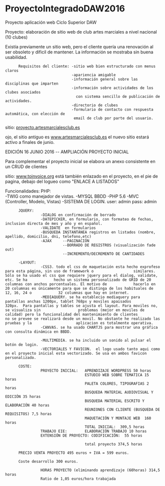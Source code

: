 # ProyectoIntegradoDAW2016
Proyecto aplicación web Ciclo Superior DAW

Proyecto: elaboración de sitio web de club artes marciales a nivel nacional (10 clubes)


Existía previamente un sitio web, pero el cliente quería una renovación al ser obsoleto
y dificil de mantener. La información se mostraba sin buena usabilidad.
          
          Requisitos del cliente: -sitio web bien estructurado con menus claros
                                  -apariencia amigable
                                  -información general sobre las disciplinas que imparten
                                  -información sobre actividades de los clubes asociados
                                    con sistema sencillo de publicación de actividades.
                                  -directorio de clubes
                                  -formulario de contacto con respuesta automática, con elección de
                                   email de club por parte del usuario.


sitio:  [proyecto.artesmarcialesclub.es](http://proyecto.artesmarcialesclub.es)

ojo, el sitio antiguo es www.artesmarcialesclub.es  el nuevo sitio estará activo a finales de junio.
                                   
EDICIÓN 16 JUNIO 2016 -- AMPLIACIÓN PROYECTO INICIAL  

Para complementar el proyecto inicial se elabora un anexo consistente en un CRUD de clientes

sitio:  www.toinvoice.org   está también enlazado en el proyecto, en el pie de pagina, debajo del logueo como "ENLACE A LISTADOS"

Funcionalidades:
          PHP:  
                    -TWIG como manejador de vistas.
                    -MYSQL BBDD
                    -PHP 5.6
                    -MVC  (Controller, Modelo, Vistas)
                    -SISTEMA DE LOGIN. user:  admin   pass: admin
                    
          JQUERY:
                    -DIALOG en confirmación de borrado
                    -DATEPICKER, en formulario, con formateo de fechas, inclusion directa de mes y año y en español.
                    -VALIDATE  en formularios
                    -BUSQUEDA INSTANTÁNEA registros en listados (nombre, apellido, domicilio, dni, telefono,etc)
                    -AJAX     --PAGINACIÓN
                              --BORRADO DE REGISTROS (visualización fade out)
                              --INCREMENTO/DECREMENTO DE CANTIDADES
                              
          -LAYOUT:
                    -CSS3. todo el css de maquetación esta hecho exprofeso para esta página, sin uso de framework o                  similares. Sólo se ha usado el css que requiere jquery para el dialog, validate, etc. Se ha            hecho un sistema personalizado de GRID de 20 columnas con anchos porcentuales. El motivo de            hacerlo en 20 columnas es únicamente para que se distinga de los habituales de 12, 16, 24 o            32 columnas que hay en internet. 
                    -MEDIAQUERY. se ha establecio mediaquery para pantallas anchas 1200px, tablet 768px y moviles apaisados           320px.  Para pantallas y tables se ajusta el layout. Para moviles no, se visualiza sin                 problemas (mejor en moviles de calidad) pero la funcionalidad del mantenimiento de clientes            no se prevee se realizará desde un movil. No obstante he realizado las pruebas y la                    aplicacion es totalmente operativa.
                    -CANVAS. se ha usado CHARTJS para mostrar una gráfica con consulta dinámica en BBDD.
                    
                    -MULTIMEDIA. se ha incluido un sonido al pulsar el botón de login.
                    -VECTORIALES Y FAVICON.  el logo usado tanto aqui como en el proyecto inicial esta vectorizado. Se usa en ambos favicon personalizado.
                    
          COSTE:  
                    PROYECTO INICIAL:   APRENDIZAJE WORDPRESS 50 horas
                                        ESTUDIO WEB SOBRE TEMATICA 15 horas
                                        PALETA COLORES, TIPOGRAFIAS 2 horas
                                        BUSQUEDA MATERIAL AUDIOVISUAL Y EDICIÓN 35 horas
                                        BUSQUEDA MATERIAL ESCRITO Y ELABORACIÓN 40 horas
                                        REUNIONES CON CLIENTE (BUSQUEDA DE REQUISITOS) 7,5 horas 
                                        MAQUETACIÓN Y MONTAJE WEB  160 horas
                                        TOTAL INICIAL:  309,5 horas
                    TRABAJO EIE:        ELABORACIÓN TRABAJO 10 horas
                    EXTENSIÓN DE PROYECTO: CODIFICACIÓN:  55 horas
                    
                                        total proyecto 374,5 horas
                                        
          PRECIO VENTA PROYECTO 495 euros + IVA = 599 euros.
          
          Coste desarrollo 300 euros. 
                    
                    HORAS PROYECTO (eliminando aprendizaje (60horas) 314,5 horas
                    Ratio de 1,05 euros/hora trabajada
          
